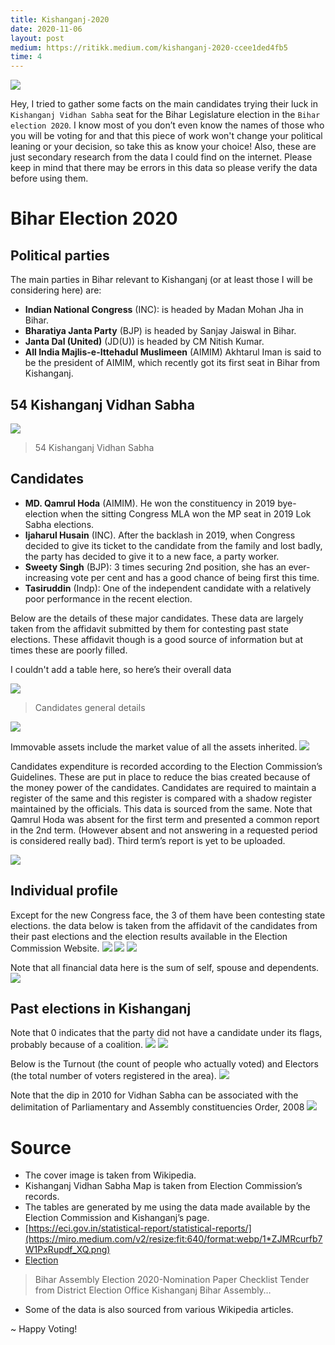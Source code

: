 ```yaml
---
title: Kishanganj-2020
date: 2020-11-06
layout: post
medium: https://ritikk.medium.com/kishanganj-2020-ccee1ded4fb5
time: 4
---
```


![](https://miro.medium.com/max/800/1*3mFmG08Vl8e96BRvn8M6bg.jpeg)

Hey, I tried to gather some facts on the main candidates trying their luck in `Kishanganj Vidhan Sabha` seat for the Bihar Legislature election in the `Bihar election 2020`. I know most of you don’t even know the names of those who you will be voting for and that this piece of work won't change your political leaning or your decision, so take this as know your choice! Also, these are just secondary research from the data I could find on the internet. Please keep in mind that there may be errors in this data so please verify the data before using them.
<!--break-->
# Bihar Election 2020
## Political parties
The main parties in Bihar relevant to Kishanganj (or at least those I will be considering here) are:

- **Indian National Congress** (INC): is headed by Madan Mohan Jha in Bihar.
- **Bharatiya Janta Party** (BJP) is headed by Sanjay Jaiswal in Bihar.
- **Janta Dal (United)** (JD(U)) is headed by CM Nitish Kumar.
- **All India Majlis-e-Ittehadul Muslimeen** (AIMIM) Akhtarul Iman is said to be the president of AIMIM, which recently got its first seat in Bihar from Kishanganj.

## 54 Kishanganj Vidhan Sabha
![](https://miro.medium.com/v2/resize:fit:640/format:webp/1*9bjx6tXak6nGoIg_2q1_AA.png)
> 54 Kishanganj Vidhan Sabha

## Candidates
- **MD. Qamrul Hoda** (AIMIM). He won the constituency in 2019 bye-election when the sitting Congress MLA won the MP seat in 2019 Lok Sabha elections.
- **Ijaharul Husain** (INC). After the backlash in 2019, when Congress decided to give its ticket to the candidate from the family and lost badly, the party has decided to give it to a new face, a party worker.
- **Sweety Singh** (BJP): 3 times securing 2nd position, she has an ever-increasing vote per cent and has a good chance of being first this time.
- **Tasiruddin** (Indp): One of the independent candidate with a relatively poor performance in the recent election.

Below are the details of these major candidates. These data are largely taken from the affidavit submitted by them for contesting past state elections. These affidavit though is a good source of information but at times these are poorly filled.

I couldn't add a table here, so here’s their overall data

![](https://miro.medium.com/v2/resize:fit:720/format:webp/1*QaUC1i6IjZjVx8UWlbU-mg.png)
> Candidates general details

![](https://miro.medium.com/v2/resize:fit:640/format:webp/1*3kleW4Vo-Cpf3f7cR2kv-w.png)

Immovable assets include the market value of all the assets inherited.
![](https://miro.medium.com/v2/resize:fit:640/format:webp/1*uw0VNBQTLoZSFk1pUBEAzQ.png)

Candidates expenditure is recorded according to the Election Commission’s Guidelines. These are put in place to reduce the bias created because of the money power of the candidates. Candidates are required to maintain a register of the same and this register is compared with a shadow register maintained by the officials. This data is sourced from the same. Note that Qamrul Hoda was absent for the first term and presented a common report in the 2nd term. (However absent and not answering in a requested period is considered really bad). Third term’s report is yet to be uploaded.

![](https://miro.medium.com/v2/resize:fit:640/format:webp/1*9QqwU4egP4VfZWv2E0pKbg.png)

## Individual profile
Except for the new Congress face, the 3 of them have been contesting state elections. the data below is taken from the affidavit of the candidates from their past elections and the election results available in the Election Commission Website.
![](https://miro.medium.com/v2/resize:fit:640/format:webp/1*6U5b0tRNCwUw3aBnCBKIkw.png)
![](https://miro.medium.com/v2/resize:fit:640/format:webp/1*kjlsCkf7qRJXA7aFuzr58w.png)
![](https://miro.medium.com/v2/resize:fit:640/format:webp/1*IWF8gfAB_o3H1SwoZflegg.png)

Note that all financial data here is the sum of self, spouse and dependents.
![](https://miro.medium.com/v2/resize:fit:640/format:webp/1*B4fGmQSb1rq2W_ttnr3JVQ.png)

## Past elections in Kishanganj
Note that 0 indicates that the party did not have a candidate under its flags, probably because of a coalition.
![](https://miro.medium.com/v2/resize:fit:640/format:webp/1*KTMHZZxb8X2wnCaSCwC9Tw.png)
![](https://miro.medium.com/v2/resize:fit:640/format:webp/1*nNT3SEHa8BtjGuuFUIBD1A.png)

Below is the Turnout (the count of people who actually voted) and Electors (the total number of voters registered in the area).
![](https://miro.medium.com/v2/resize:fit:640/format:webp/1*BL5iGJGmiurDNGFPQJhJIA.png)

Note that the dip in 2010 for Vidhan Sabha can be associated with the delimitation of Parliamentary and Assembly constituencies Order, 2008
![](https://miro.medium.com/v2/resize:fit:640/format:webp/1*ZJMRcurfb7W1PxRupdf_XQ.png)

# Source
- The cover image is taken from Wikipedia.
- Kishanganj Vidhan Sabha Map is taken from Election Commission’s records.
- The tables are generated by me using the data made available by the Election Commission and Kishanganj’s page.
- [https://eci.gov.in/statistical-report/statistical-reports/](https://miro.medium.com/v2/resize:fit:640/format:webp/1*ZJMRcurfb7W1PxRupdf_XQ.png)
- [Election](https://kishanganj.nic.in/election/?source=post_page-----ccee1ded4fb5--------------------------------)
> Bihar Assembly Election 2020-Nomination Paper Checklist Tender from District Election Office Kishanganj Bihar Assembly…
- Some of the data is also sourced from various Wikipedia articles.

~ Happy Voting!
